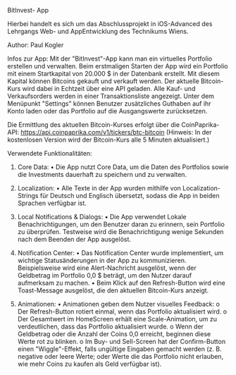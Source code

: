 BitInvest- App

Hierbei handelt es sich um das Abschlussprojekt in iOS-Advanced des Lehrgangs Web- und AppEntwicklung des Technikums Wiens.

Author: Paul Kogler

Infos zur App:
Mit der "BitInvest"-App kann man ein virtuelles Portfolio erstellen und verwalten.
Beim erstmaligen Starten der App wird ein Portfolio mit einem Startkapital von 20.000 $ in der Datenbank erstellt.
Mit diesem Kapital können Bitcoins gekauft und verkauft werden. Der aktuelle Bitcoin-Kurs wird dabei in Echtzeit über eine API geladen.
Alle Kauf- und Verkaufsorders werden in einer Transaktionsliste angezeigt.
Unter dem Menüpunkt "Settings" können Benutzer zusätzliches Guthaben auf ihr Konto laden oder das Portfolio auf die Ausgangswerte zurücksetzen.

Die Ermittlung des aktuellen Bitcoin-Kurses erfolgt über die CoinPaprika-API:
https://api.coinpaprika.com/v1/tickers/btc-bitcoin
(Hinweis: In der kostenlosen Version wird der Bitcoin-Kurs alle 5 Minuten aktualisiert.)

Verwendete Funktionalitäten:
1. Core Data:
  •	 Die App nutzt Core Data, um die Daten des Portfolios sowie die Investments dauerhaft zu speichern und zu verwalten.

2. Localization:
  •	Alle Texte in der App wurden mithilfe von Localization-Strings für Deutsch und Englisch übersetzt, sodass die App in beiden Sprachen verfügbar ist.

3. Local Notifications & Dialogs:
  •	Die App verwendet Lokale Benachrichtigungen, um den Benutzer daran zu erinnern, sein Portfolio zu überprüfen.
    Testweise wird die Benachrichtigung wenige Sekunden nach dem Beenden der App ausgelöst.

4. Notification Center:
  •	Das Notification Center wurde implementiert, um wichtige Statusänderungen in der App zu kommunizieren.
    Beispielsweise wird eine Alert-Nachricht ausgelöst, wenn der Geldbetrag im Portfolio 0,0 $ beträgt, um den Nutzer darauf aufmerksam zu machen.
  •	Beim Klick auf den Refresh-Button wird eine Toast-Message ausgelöst, die den aktuellen Bitcoin-Kurs anzeigt.

5. Animationen:
  •	Animationen geben dem Nutzer visuelles Feedback:
    o	Der Refresh-Button rotiert einmal, wenn das Portfolio aktualisiert wird.
    o	Der Gesamtwert im HomeScreen erhält eine Scale-Animation, um zu verdeutlichen, dass das Portfolio aktualisiert wurde.
    o	Wenn der Geldbetrag oder die Anzahl der Coins 0,0 erreicht, beginnen diese Werte rot zu blinken.
    o	Im Buy- und Sell-Screen hat der Confirm-Button einen "Wiggle"-Effekt, falls ungültige Eingaben gemacht werden
     (z. B. negative oder leere Werte; oder Werte die das Portfolio nicht erlauben, wie mehr Coins zu kaufen als Geld verfügbar ist).
